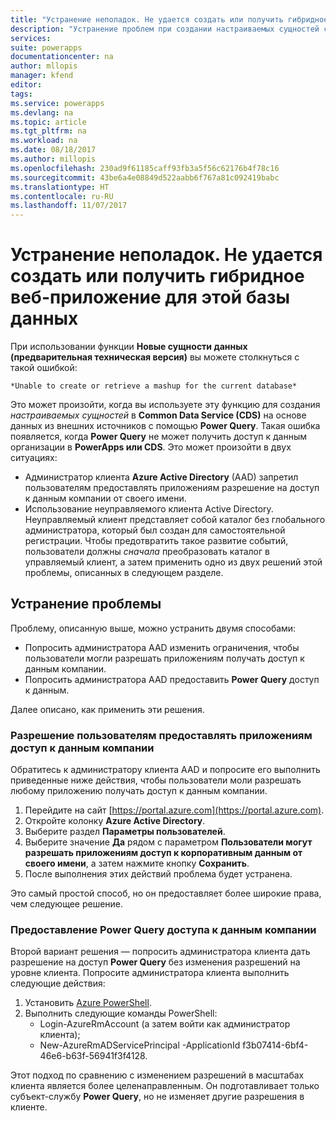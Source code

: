 ```yaml
---
title: "Устранение неполадок. Не удается создать или получить гибридное веб-приложение для этой базы данных | Документация Майкрософт"
description: "Устранение проблем при создании настраиваемых сущностей с помощью CDS и Power Query путем изменения ограничений администратора AAD."
services: 
suite: powerapps
documentationcenter: na
author: mllopis
manager: kfend
editor: 
tags: 
ms.service: powerapps
ms.devlang: na
ms.topic: article
ms.tgt_pltfrm: na
ms.workload: na
ms.date: 08/18/2017
ms.author: millopis
ms.openlocfilehash: 230ad9f61185caff93fb3a5f56c62176b4f78c16
ms.sourcegitcommit: 43be6a4e08849d522aabb6f767a81c092419babc
ms.translationtype: HT
ms.contentlocale: ru-RU
ms.lasthandoff: 11/07/2017
---
```

# <a name="troubleshooting---unable-to-create-or-retrieve-a-mashup-for-this-database"></a>Устранение неполадок. Не удается создать или получить гибридное веб-приложение для этой базы данных
При использовании функции **Новые сущности данных (предварительная техническая версия)** вы можете столкнуться с такой ошибкой:

    *Unable to create or retrieve a mashup for the current database*

Это может произойти, когда вы используете эту функцию для создания *настраиваемых сущностей* в **Common Data Service (CDS)** на основе данных из внешних источников с помощью **Power Query**. Такая ошибка появляется, когда **Power Query** не может получить доступ к данным организации в **PowerApps или CDS**. Это может произойти в двух ситуациях:

* Администратор клиента **Azure Active Directory** (AAD) запретил пользователям предоставлять приложениям разрешение на доступ к данным компании от своего имени.
* Использование неуправляемого клиента Active Directory. Неуправляемый клиент представляет собой каталог без глобального администратора, который был создан для самостоятельной регистрации. Чтобы предотвратить такое развитие событий, пользователи должны *сначала* преобразовать каталог в управляемый клиент, а затем применить одно из двух решений этой проблемы, описанных в следующем разделе.

## <a name="how-to-fix-the-issue"></a>Устранение проблемы
Проблему, описанную выше, можно устранить двумя способами:

* Попросить администратора AAD изменить ограничения, чтобы пользователи могли разрешать приложениям получать доступ к данным компании.
* Попросить администратора AAD предоставить **Power Query** доступ к данным.

Далее описано, как применить эти решения.

### <a name="allowing-users-to-give-apps-consent-to-access-company-data"></a>Разрешение пользователям предоставлять приложениям доступ к данным компании
Обратитесь к администратору клиента AAD и попросите его выполнить приведенные ниже действия, чтобы пользователи моли разрешать любому приложению получать доступ к данным компании.

1. Перейдите на сайт [https://portal.azure.com](https://portal.azure.com).
2. Откройте колонку **Azure Active Directory**.
3. Выберите раздел **Параметры пользователей**.
4. Выберите значение **Да** рядом с параметром **Пользователи могут разрешать приложениям доступ к корпоративным данным от своего имени**, а затем нажмите кнопку **Сохранить**.
5. После выполнения этих действий проблема будет устранена.

Это самый простой способ, но он предоставляет более широкие права, чем следующее решение.

### <a name="allowing-power-query-to-access-company-data"></a>Предоставление Power Query доступа к данным компании
Второй вариант решения — попросить администратора клиента дать разрешение на доступ **Power Query** без изменения разрешений на уровне клиента. Попросите администратора клиента выполнить следующие действия:

1. Установить [Azure PowerShell](https://docs.microsoft.com/powershell/azure/install-azurerm-ps).
2. Выполнить следующие команды PowerShell:
   * Login-AzureRmAccount (а затем войти как администратор клиента);
   * New-AzureRmADServicePrincipal -ApplicationId f3b07414-6bf4-46e6-b63f-56941f3f4128.

Этот подход по сравнению с изменением разрешений в масштабах клиента является более целенаправленным. Он подготавливает только субъект-службу **Power Query**, но не изменяет другие разрешения в клиенте.

